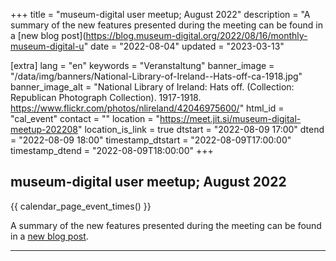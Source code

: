 +++
title = "museum-digital user meetup; August 2022"
description = "A summary of the new features presented during the meeting can be found in a [new blog post](https://blog.museum-digital.org/2022/08/16/monthly-museum-digital-u"
date = "2022-08-04"
updated = "2023-03-13"

[extra]
lang = "en"
keywords = "Veranstaltung"
banner_image = "/data/img/banners/National-Library-of-Ireland--Hats-off-ca-1918.jpg"
banner_image_alt = "National Library of Ireland:  Hats off. (Collection: Republican Photograph Collection). 1917-1918. https://www.flickr.com/photos/nlireland/42046975600/"
html_id = "cal_event"
contact = ""
location = "https://meet.jit.si/museum-digital-meetup-202208"
location_is_link = true
dtstart = "2022-08-09 17:00"
dtend = "2022-08-09 18:00"
timestamp_dtstart = "2022-08-09T17:00:00"
timestamp_dtend = "2022-08-09T18:00:00"
+++

## museum-digital user meetup; August 2022

{{ calendar_page_event_times() }}

A summary of the new features presented during the meeting can be found in a [new blog post](https://blog.museum-digital.org/2022/08/16/monthly-museum-digital-user-meetup-august-2022-new-features/).

----
